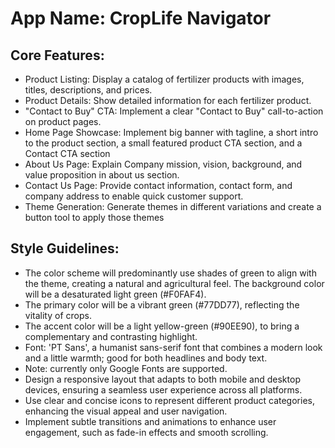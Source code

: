 # **App Name**: CropLife Navigator

## Core Features:

- Product Listing: Display a catalog of fertilizer products with images, titles, descriptions, and prices.
- Product Details: Show detailed information for each fertilizer product.
- "Contact to Buy" CTA: Implement a clear "Contact to Buy" call-to-action on product pages.
- Home Page Showcase: Implement big banner with tagline, a short intro to the product section, a small featured product CTA section, and a Contact CTA section
- About Us Page: Explain Company mission, vision, background, and value proposition in about us section.
- Contact Us Page: Provide contact information, contact form, and company address to enable quick customer support.
- Theme Generation: Generate themes in different variations and create a button tool to apply those themes

## Style Guidelines:

- The color scheme will predominantly use shades of green to align with the theme, creating a natural and agricultural feel. The background color will be a desaturated light green (#F0FAF4).
- The primary color will be a vibrant green (#77DD77), reflecting the vitality of crops. 
- The accent color will be a light yellow-green (#90EE90), to bring a complementary and contrasting highlight.
- Font: 'PT Sans', a humanist sans-serif font that combines a modern look and a little warmth; good for both headlines and body text.
- Note: currently only Google Fonts are supported.
- Design a responsive layout that adapts to both mobile and desktop devices, ensuring a seamless user experience across all platforms.
- Use clear and concise icons to represent different product categories, enhancing the visual appeal and user navigation.
- Implement subtle transitions and animations to enhance user engagement, such as fade-in effects and smooth scrolling.